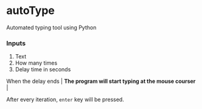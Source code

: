 # autoType
Automated typing tool using Python

### Inputs
1. Text
2. How many times
3. Delay time in seconds

When the delay ends | **The program will start typing at the mouse courser** |

After every iteration, ```enter``` key will be pressed.
